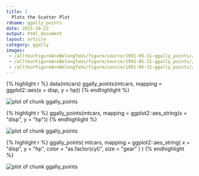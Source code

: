 ```yaml
---
title: |
  Plots the Scatter Plot
rdname: ggally_points
date: 2015-10-22
output: html_document
layout: article
category: ggally
images:
 - /allYourFigureAreBelongToUs/figure/source/1991-05-31-ggally_points//ggally_points-1.png
 - /allYourFigureAreBelongToUs/figure/source/1991-05-31-ggally_points//ggally_points-2.png
 - /allYourFigureAreBelongToUs/figure/source/1991-05-31-ggally_points//ggally_points-3.png
---
```





{% highlight r %}
data(mtcars)
ggally_points(mtcars, mapping = ggplot2::aes(x = disp, y = hp))
{% endhighlight %}

![plot of chunk ggally_points](/allYourFigureAreBelongToUs/figure/source/1991-05-31-ggally_points/ggally_points-1.png) 

{% highlight r %}
ggally_points(mtcars, mapping = ggplot2::aes_string(x = "disp", y = "hp"))
{% endhighlight %}

![plot of chunk ggally_points](/allYourFigureAreBelongToUs/figure/source/1991-05-31-ggally_points/ggally_points-2.png) 

{% highlight r %}
ggally_points(
  mtcars,
  mapping = ggplot2::aes_string(
    x     = "disp",
    y     = "hp",
    color = "as.factor(cyl)",
    size  = "gear"
  )
)
{% endhighlight %}

![plot of chunk ggally_points](/allYourFigureAreBelongToUs/figure/source/1991-05-31-ggally_points/ggally_points-3.png) 